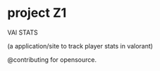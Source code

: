 # project Z1

VAl STATS

(a application/site to track player stats in valorant)

@contributing for opensource.
